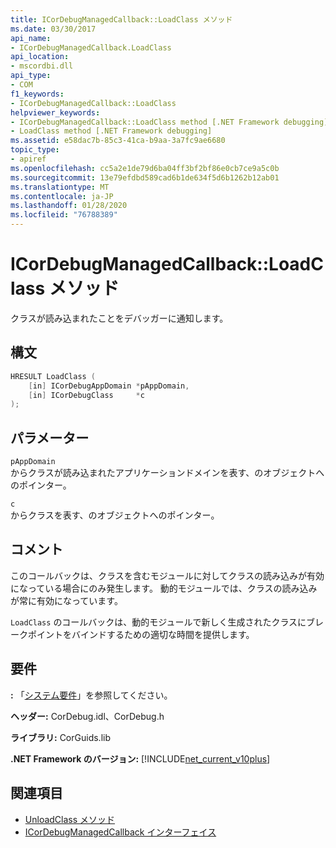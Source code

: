 ```yaml
---
title: ICorDebugManagedCallback::LoadClass メソッド
ms.date: 03/30/2017
api_name:
- ICorDebugManagedCallback.LoadClass
api_location:
- mscordbi.dll
api_type:
- COM
f1_keywords:
- ICorDebugManagedCallback::LoadClass
helpviewer_keywords:
- ICorDebugManagedCallback::LoadClass method [.NET Framework debugging]
- LoadClass method [.NET Framework debugging]
ms.assetid: e58dac7b-85c3-41ca-b9aa-3a7fc9ae6680
topic_type:
- apiref
ms.openlocfilehash: cc5a2e1de79d6ba04ff3bf2bf86e0cb7ce9a5c0b
ms.sourcegitcommit: 13e79efdbd589cad6b1de634f5d6b1262b12ab01
ms.translationtype: MT
ms.contentlocale: ja-JP
ms.lasthandoff: 01/28/2020
ms.locfileid: "76788389"
---
```

# <a name="icordebugmanagedcallbackloadclass-method"></a>ICorDebugManagedCallback::LoadClass メソッド
クラスが読み込まれたことをデバッガーに通知します。  
  
## <a name="syntax"></a>構文  
  
```cpp  
HRESULT LoadClass (  
    [in] ICorDebugAppDomain *pAppDomain,  
    [in] ICorDebugClass     *c  
);  
```  
  
## <a name="parameters"></a>パラメーター  
 `pAppDomain`  
 からクラスが読み込まれたアプリケーションドメインを表す、のオブジェクトへのポインター。  
  
 `c`  
 からクラスを表す、のオブジェクトへのポインター。  
  
## <a name="remarks"></a>コメント  
 このコールバックは、クラスを含むモジュールに対してクラスの読み込みが有効になっている場合にのみ発生します。 動的モジュールでは、クラスの読み込みが常に有効になっています。  
  
 `LoadClass` のコールバックは、動的モジュールで新しく生成されたクラスにブレークポイントをバインドするための適切な時間を提供します。  
  
## <a name="requirements"></a>要件  
 **:** 「[システム要件](../../../../docs/framework/get-started/system-requirements.md)」を参照してください。  
  
 **ヘッダー:** CorDebug.idl、CorDebug.h  
  
 **ライブラリ:** CorGuids.lib  
  
 **.NET Framework のバージョン:** [!INCLUDE[net_current_v10plus](../../../../includes/net-current-v10plus-md.md)]  
  
## <a name="see-also"></a>関連項目

- [UnloadClass メソッド](icordebugmanagedcallback-unloadclass-method.md)
- [ICorDebugManagedCallback インターフェイス](icordebugmanagedcallback-interface.md)

